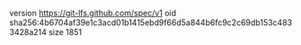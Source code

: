 version https://git-lfs.github.com/spec/v1
oid sha256:4b6704af39e1c3acd01b1415ebd9f66d5a844b6fc9c2c69db153c4833428a214
size 1851
